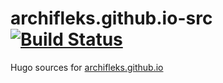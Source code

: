# archifleks.github.io-src  [![Build Status](https://travis-ci.org/ArchiFleKs/archifleks.github.io-src.svg?branch=master)](https://travis-ci.org/ArchiFleKs/archifleks.github.io-src)

Hugo sources for [archifleks.github.io](https://archifleks.github.io)
